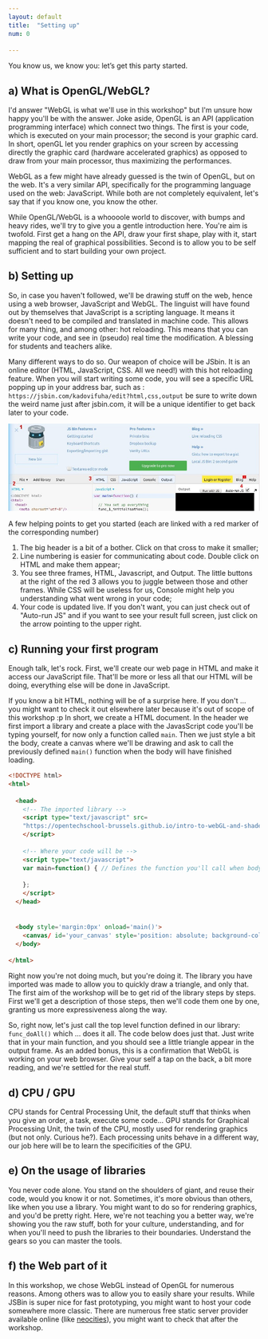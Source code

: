 ```yaml
---
layout: default
title:  "Setting up"
num: 0

---
```


You know us, we know you: let’s get this party started.

## a) What is OpenGL/WebGL?

I'd answer "WebGL is what we'll use in this workshop" but I'm unsure how happy you'll be with the answer. Joke aside, OpenGL is an API (application programming interface) which connect two things. The first is your code, which is executed on your main processor; the second is your graphic card. In short, openGL let you render graphics on your screen by accessing directly the graphic card (hardware accelerated graphics) as opposed to draw from your main processor, thus maximizing the performances.

WebGL as a few might have already guessed is the twin of OpenGL, but on the web. It's a very similar API, specifically for the programming language used on the web: JavaScript. While both are not completely equivalent, let's say that if you know one, you know the other.

While OpenGL/WebGL is a whoooole world to discover, with bumps and heavy rides, we'll try to give you a gentle introduction here. You're aim is twofold. First get a hang on the API, draw your first shape, play with it, start mapping the real of graphical possibilities. Second is to allow you to be self sufficient and to start building your own project.


## b) Setting up

So, in case you haven't followed, we'll be drawing stuff on the web, hence using a web browser, JavaScript and WebGL. The linguist will have found out by themselves that JavaScript is a scripting language. It means it doesn't need to be compiled and translated in machine code. This allows for many thing, and among other: hot reloading. This means that you can write your code, and see in (pseudo) real time the modification. A blessing for students and teachers alike.

Many different ways to do so. Our weapon of choice will be JSbin. It is an online editor (HTML, JavaScript, CSS. All we need!) with this hot reloading feature. When you will start writing some code, you will see a specific URL popping up in your address bar, such as : `https://jsbin.com/kadovifuha/edit?html,css,output` be sure to write down the weird name just after jsbin.com, it will be a unique identifier to get back later to your code.


<img class="ctr" src="./assets/log0_jsbin.jpg" alt="Full Rendering">

A few helping points to get you started (each are linked with a red marker of the corresponding number)

1. The big header is a bit of a bother. Click on that cross to make it smaller;
2. Line numbering is easier for communicating about code. Double click on HTML and make them appear;
3. You see three frames, HTML, Javascript, and Output. The little buttons at the right of the red 3 allows you to juggle between those and other frames. While CSS will be useless for us, Console might help you understanding what went wrong in your code;
4. Your code is updated live. If you don't want, you can just check out of "Auto-run JS"  and if you want to see your result full screen, just click on the arrow pointing to the upper right.
 

## c) Running your first program

Enough talk, let's rock. First, we'll create our web page in HTML and make it access our JavaScript file. That'll be more or less all that our HTML will be doing, everything else will be done in JavaScript.

If you know a bit HTML, nothing will be of a surprise here. If you don't ... you might want to check it out elsewhere later because it's out of scope of this workshop :p In short, we create a HTML document. In the header we first import a library and create a place with the JavasScript code you'll be typing yourself, for now only a function called `main`. Then we just style a bit the body, create a canvas where we'll be drawing and ask to call the previously defined `main()` function when the body will have finished loading.


~~~ HTML
<!DOCTYPE html>
<html>

  <head>  
    <!-- The imported library -->
    <script type="text/javascript" src=
    "https://opentechschool-brussels.github.io/intro-to-webGL-and-shaders/src/lib.js">
    </script>
    
    <!-- Where your code will be -->
    <script type="text/javascript">
    var main=function() { // Defines the function you'll call when body finish loading

    };
    </script>
  </head>


  <body style='margin:0px' onload='main()'>
    <canvas/ id='your_canvas' style='position: absolute; background-color: black;'>
  </body>

</html>
~~~

Right now you're not doing much, but you're doing it. The library you have imported was made to allow you to quickly draw a triangle, and only that. The first aim of the workshop will be to get rid of the library steps by steps. First we'll get a description of those steps, then we'll code them one by one, granting us more expressiveness along the way.

So, right now, let's just call the top level function defined in our library: `func_doAll()` which ... does it all. The code below does just that. Just write that in your main function, and you should see a little triangle appear in the output frame. As an added bonus, this is a confirmation that WebGL is working on your web browser. Give your self a tap on the back, a bit more reading, and we're settled for the real stuff.

## d) CPU / GPU
CPU stands for Central Processing Unit, the default stuff that thinks when you give an order, a task, execute some code... GPU stands for Graphical Processing Unit, the twin of the CPU, mostly used for rendering graphics (but not only. Curious he?). Each processing units behave in a different way, our job here will be to learn the specificities of the GPU.


## e) On the usage of libraries
You never code alone. You stand on the shoulders of giant, and reuse their code, would you know it or not. Sometimes, it's more obvious than others, like when you use a library. You might want to do so for rendering graphics, and you'd be pretty right. Here, we're not teaching you a better way, we're showing you the raw stuff, both for your culture, understanding, and for when you'll need to push the libraries to their boundaries. Understand the gears so you can master the tools.

## f) the Web part of it
In this workshop, we chose WebGL instead of OpenGL for numerous reasons. Among others was to allow you to easily share your results. While JSBin is super nice for fast prototyping, you might want to host your code somewhere more classic. There are numerous free static server provider available online (like [neocities](http://neocities.org)), you might want to check that after the workshop.



